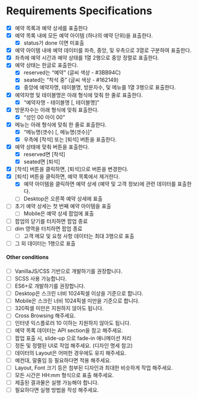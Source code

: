 # Requirements Specifications

- [x] 예약 목록과 예약 상세를 표출한다
- [x] 예약 목록 내에 모든 예약 아이템 (하나의 예약 단위)을 표출한다.
  - [x] status가 done 이면 미표출
- [x] 예약 아이템 내에 예약 데이터를 좌측, 중앙, 및 우측으로 3열로 구분하여 표출한다.
- [x] 좌측에 예약 시간과 예약 상태를 1열 2행으로 중앙 정렬로 표출한다.
- [x] 예약 상태는 한글로 표출한다.
  - [x] reserved는 “예약" (글씨 색상 - #3BB94C)
  - [x] seated는 “착석 중” (글씨 색상 - #162149)
  - [x] 중앙에 예약자명, 테이블명, 방문자수, 및 메뉴를 1열 3행으로 표출한다.
- [x] 예약자명 및 테이블명은 아래 형식에 맞춰 한 줄로 표출한다.
  - [x] “예약자명 - 테이블명 [, 테이블명]”
- [x] 방문자수는 아래 형식에 맞춰 표출한다.
  - [x] “성인 00 아이 00”
- [x] 메뉴는 아래 형식에 맞춰 한 줄로 표출한다.
  - [x] “메뉴명(갯수) [, 메뉴명(갯수)]”
  - [x] 우측에 [착석] 또는 [퇴석] 버튼을 표출한다.
- [x] 예약 상태에 맞춰 버튼을 표출한다.
  - [x] reserved면 [착석]
  - [x] seated면 [퇴석]
- [x] [착석] 버튼을 클릭하면, [퇴석]으로 버튼을 변경한다.
- [x] [퇴석] 버튼을 클릭하면, 예약 목록에서 제거한다.
  - [x] 예약 아이템을 클릭하면 예약 상세 (예약 및 고객 정보)에 관련 데이터를 표출한다.
  - [ ] Desktop은 오른쪽 예약 상세에 표출
- [ ] 초기 예약 상세는 첫 번째 예약 아이템을 표출
  - [ ] Mobile은 예약 상세 팝업에 표출
- [ ] 팝업의 닫기를 터치하면 팝업 종료
- [ ] dim 영역을 터치하면 팝업 종료
  - [ ] 고객 메모 및 요청 사항 데이터는 최대 3행으로 표출
- [ ] 그 외 데이터는 1행으로 표출

#### Other conditions

- [ ] VanillaJS/CSS 기반으로 개발하기를 권장합니다.
- [ ] SCSS 사용 가능합니다.
- [ ] ES6+로 개발하기를 권장합니다.
- [ ] Desktop은 스크린 너비 1024픽셀 이상을 기준으로 합니다.
- [ ] Mobile은 스크린 너비 1024픽셀 미만을 기준으로 합니다.
- [ ] 320픽셀 미만은 지원하지 않아도 됩니다.
- [ ] Cross Browsing 해주세요.
- [ ] 인터넷 익스플로러 10 이하는 지원하지 않아도 됩니다.
- [ ] 예약 목록 데이터는 API section을 참고 해주세요.
- [ ] 팝업 표출 시, slide-up 으로 fade-in 애니메이션 처리
- [ ] 정돈 및 정렬된 UI로 작업 해주세요. (디자인 명세 참고)
- [ ] 데이터의 Layout은 어떠한 경우에도 유지 해주세요.
- [ ] 예컨대, 말줄임 등 필요하다면 적용 해주세요.
- [ ] Layout, Font 크기 등은 첨부된 디자인과 최대한 비슷하게 작업 해주세요.
- [ ] 모든 시간은 HH:mm 형식으로 표출 해주세요.
- [ ] 제출된 결과물은 실행 가능해야 합니다.
- [ ] 필요하다면 실행 방법을 작성 해주세요.
